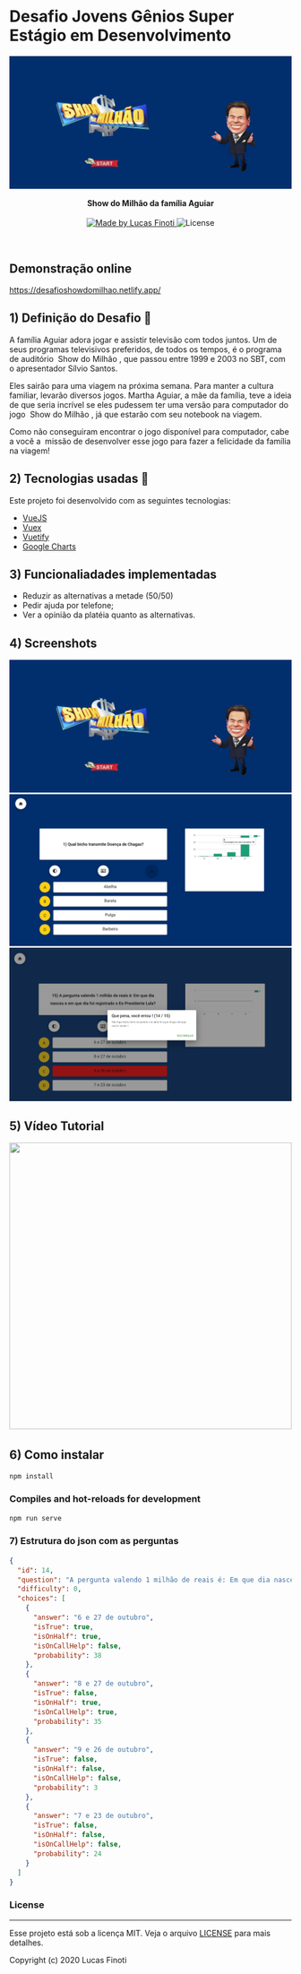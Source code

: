 # Desafio Jovens Gênios Super Estágio em Desenvolvimento

  
  

<h4  align="center">

  

  

<img src="./src/assets/screenshots/1.png" /><br>

  

  

<b>Show do Milhão da família Aguiar</b>

  

  

</h4>

  

  

<p  align="center">

  

  

<a  href="https://lucasfinoti.netlify.app">

  

  

<img  alt="Made by Lucas Finoti"  src="https://img.shields.io/badge/made%20by-LucasFinoti-red">

  

  

</a>

  

  

<img alt="License" src="https://img.shields.io/badge/license-MIT-red">
  

  

</p>
 

<br>

## Demonstração online

https://desafioshowdomilhao.netlify.app/
  

## 1) Definição do Desafio :muscle:


A família Aguiar adora jogar e assistir televisão com todos juntos. Um de seus programas televisivos preferidos, de todos os tempos, é o programa de auditório ​ Show do Milhão​ , que passou entre 1999 e 2003 no SBT, com o apresentador Sílvio Santos.

Eles sairão para uma viagem na próxima semana. Para manter a cultura familiar, levarão diversos jogos. Martha Aguiar, a mãe da família, teve a ideia de que seria incrível se eles pudessem ter uma versão para computador do jogo ​ Show do Milhão​ , já que estarão com seu notebook na viagem. 

Como não conseguiram encontrar o jogo disponível para computador, cabe a você a ​ missão de
desenvolver esse jogo para fazer a felicidade da família na viagem!

## 2) Tecnologias usadas :rocket:
Este projeto foi desenvolvido com as seguintes tecnologias:
- [VueJS](https://vuejs.org/)
- [Vuex](https://vuex.vuejs.org/)
- [Vuetify](https://vuetifyjs.com/en/)
- [Google Charts](https://developers.google.com/chart/)

## 3) Funcionaliadades implementadas
- Reduzir as alternativas a metade (50/50)
- Pedir ajuda por telefone;
- Ver a opinião da platéia quanto as alternativas.

## 4) Screenshots

<p align="center">
  <img src="./src/assets/screenshots/1.png" />

  <img src="./src/assets/screenshots/2.png"/>

  <img src="./src/assets/screenshots/3.png"/>
</p>


## 5) Vídeo Tutorial

[<img src="https://img.youtube.com/vi/sX5HFy6-8_w/maxresdefault.jpg" width="100%" height="512">](https://youtu.be/sX5HFy6-8_w)



## 6) Como instalar

```
npm install
```

### Compiles and hot-reloads for development
```
npm run serve
```

### 7) Estrutura do json com as perguntas
``` json
{
  "id": 14,
  "question": "A pergunta valendo 1 milhão de reais é: Em que dia nasceu e em que dia foi registrado o Ex-Presidente Lula? ",
  "difficulty": 0,
  "choices": [
    {
      "answer": "6 e 27 de outubro",
      "isTrue": true,
      "isOnHalf": true,
      "isOnCallHelp": false,
      "probability": 38
    },
    {
      "answer": "8 e 27 de outubro",
      "isTrue": false,
      "isOnHalf": true,
      "isOnCallHelp": true,
      "probability": 35
    },
    {
      "answer": "9 e 26 de outubro",
      "isTrue": false,
      "isOnHalf": false,
      "isOnCallHelp": false,
      "probability": 3
    },
    {
      "answer": "7 e 23 de outubro",
      "isTrue": false,
      "isOnHalf": false,
      "isOnCallHelp": false,
      "probability": 24
    }
  ]
}
```

  

### License
 

----
Esse projeto está sob a licença MIT. Veja o arquivo [LICENSE](LICENSE.md) para mais detalhes.
  
Copyright (c) 2020 Lucas Finoti
